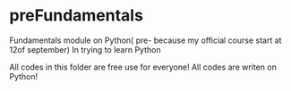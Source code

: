 # preFundamentals
Fundamentals module on Python( pre- because my official course start at 12of september)
In trying to learn Python

All codes in this folder are free use for everyone!
All codes are writen on Python!
